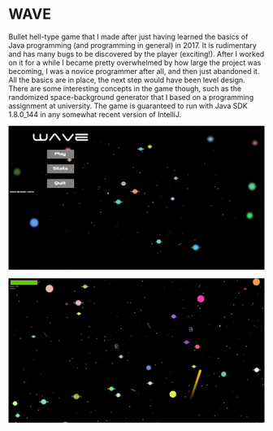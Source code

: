 # WAVE
Bullet hell-type game that I made after just having learned the basics of Java programming (and programming in general) in 2017. It is rudimentary and has many bugs to be discovered by the player (exciting!). After I worked on it for a while I became pretty overwhelmed by how large the project was becoming, I was a novice programmer after all, and then just abandoned it. All the basics are in place, the next step would have been level design. There are some interesting concepts in the game though, such as the randomized space-background generator that I based on a programming assignment at university. The game is guaranteed to run with Java SDK 1.8.0_144 in any somewhat recent version of IntelliJ.

![Screenshot](WAVE_menu.png)

![Screenshot](WAVE_gameplay.png)
